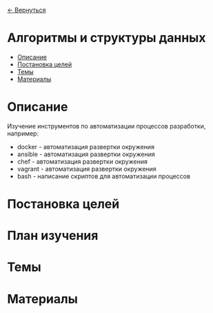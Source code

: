 [← Вернуться](/knowledges-list.md)

# Алгоритмы и структуры данных #

- [Описание](#Описание)
- [Постановка целей](#Постановка-целей)
- [Темы](#Темы)
- [Материалы](#Материалы)


# Описание #
Изучение инструментов по автоматизации процессов разработки, например:
- docker - автоматизация развертки окружения
- ansible - автоматизация развертки окружения
- chef - автоматизация развертки окружения
- vagrant - автоматизация развертки окружения
- bash - написание скриптов для автоматизации процессов

# Постановка целей #

# План изучения #

# Темы #

# Материалы #
